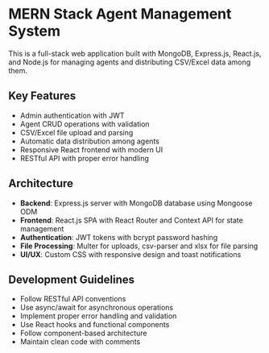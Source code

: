 <!-- Use this file to provide workspace-specific custom instructions to Copilot. For more details, visit https://code.visualstudio.com/docs/copilot/copilot-customization#_use-a-githubcopilotinstructionsmd-file -->

# MERN Stack Agent Management System

This is a full-stack web application built with MongoDB, Express.js, React.js, and Node.js for managing agents and distributing CSV/Excel data among them.

## Key Features
- Admin authentication with JWT
- Agent CRUD operations with validation
- CSV/Excel file upload and parsing
- Automatic data distribution among agents
- Responsive React frontend with modern UI
- RESTful API with proper error handling

## Architecture
- **Backend**: Express.js server with MongoDB database using Mongoose ODM
- **Frontend**: React.js SPA with React Router and Context API for state management
- **Authentication**: JWT tokens with bcrypt password hashing
- **File Processing**: Multer for uploads, csv-parser and xlsx for file parsing
- **UI/UX**: Custom CSS with responsive design and toast notifications

## Development Guidelines
- Follow RESTful API conventions
- Use async/await for asynchronous operations
- Implement proper error handling and validation
- Use React hooks and functional components
- Follow component-based architecture
- Maintain clean code with comments
